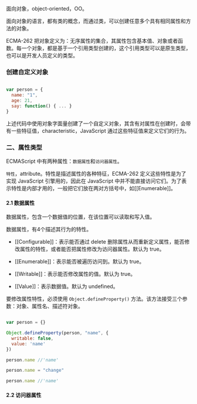 
面向对象，object-oriented，OO。

面向对象的语言，都有类的概念，而通过类，可以创建任意多个具有相同属性和方法的对象。

ECMA-262 把对象定义为：无序属性的集合，其属性包含基本值、对象或者函数。每一个对象，都是基于一个引用类型创建的，这个引用类型可以是原生类型，也可以是开发人员定义的类型。


### 创建自定义对象

```javascript

var person = {
  name: "1",
  age: 21,
  say: function() { ... }
}

```

上述代码中使用对象字面量创建了一个自定义对象，其含有对属性在创建时，会带有一些特征值，characteristic，JavaScript 通过这些特征值来定义它们的行为。

### 二、属性类型

ECMAScript 中有两种属性：`数据属性`和`访问器属性`。

`特性`，attribute。特性是描述属性的各种特征，ECMA-262 定义这些特性是为了实现 JavaScript 引擎用的，因此在 JavaScript 中并不能直接访问它们。为了表示特性是内部才用的，一般把它们放在两对方括号中，如\[\[Enumerable\]\]。

#### 2.1 数据属性

数据属性，包含一个数据值的位置，在该位置可以读取和写入值。

数据属性，有4个描述其行为的特性。

- \[\[Configurable\]\]：表示能否通过 delete 删除属性从而重新定义属性，能否修改属性的特性，或者能否把属性修改为访问器属性。默认为 true。

- \[\[Enumerable\]\]：表示能否被遍历访问到。默认为 true。

- \[\[Writable\]\]：表示能否修改属性的值。默认为 true。

- \[\[Value\]\]：表示数据值。默认为 undefined。

要修改属性特性，必须使用 `Object.defineProperty()` 方法。该方法接受三个参数：对象、属性名、描述符对象。

```javascript

var person = {}

Object.defineProperty(person, "name", {
  writable: false,
  value: 'name'
})

person.name //'name'

person.name = "change"

person.name //'name'

```

#### 2.2 访问器属性
